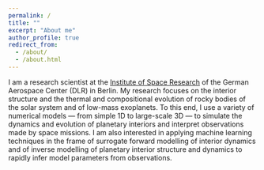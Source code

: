 ```yaml
---
permalink: /
title: ""
excerpt: "About me"
author_profile: true
redirect_from: 
  - /about/
  - /about.html
---
```


I am a research scientist at the [Institute of Space Research](https://www.dlr.de/en/wr/) of the German Aerospace Center (DLR) in Berlin. My research focuses on the interior structure and the thermal and compositional evolution of rocky bodies of the solar system and of low-mass exoplanets. To this end, I use a variety of numerical models — from simple 1D to large-scale 3D — to simulate the dynamics and evolution of planetary interiors and interpret observations made by space missions. I am also interested in applying machine learning techniques in the frame of surrogate forward modelling of interior dynamics and of inverse modelling of planetary interior structure and dynamics to rapidly infer model parameters from observations.  

